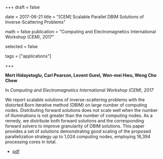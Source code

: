 +++
draft = false

date = 2017-06-21
title = "[CEM] Scalable Parallel DBIM Solutions of Inverse-Scattering Problems"

math = false
publication = "Computing and Electromagnetics International Workshop (CEM), 2017"



selected = false

tags = ["applications"]

+++

**Mert Hidayetoglu, Carl Pearson,  Levent Gurel, Wen-mei Hwu, Weng Cho Chew**

In *Computing and Electromagnetics International Workshop (CEM), 2017*

We report scalable solutions of inverse-scattering problems with the distorted Born iterative method (DBIM) on large number of computing nodes. Distributing forward solutions does not scale well when the number of illuminations is not greater than the number of computing nodes. As a remedy, we distribute both forward solutions and the corresponding forward solvers to improve granularity of DBIM solutions. This paper provides a set of solutions demonstrating good scaling of the proposed parallelization strategy up to 1,024 computing nodes, employing 16,394 processing cores in total.

* [pdf](/pdf/20170621_hidayetoglu_cem.pdf)